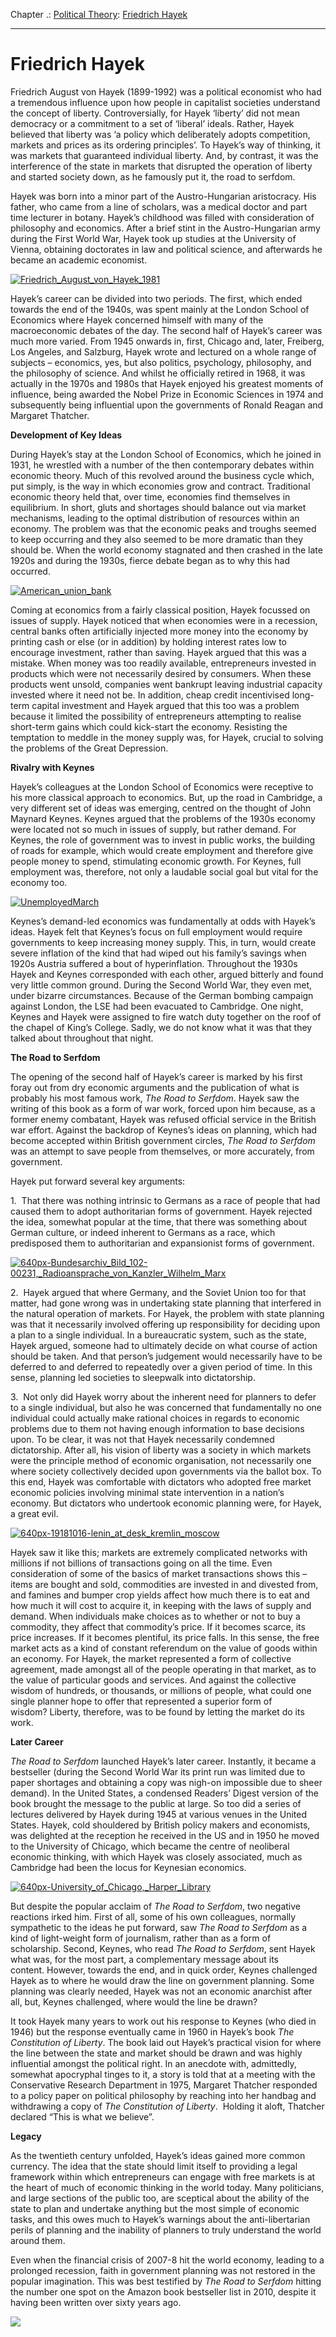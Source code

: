 Chapter .: [Political Theory](https://www.theschooloflife.com/thebookoflife/category/leisure/political-theory/): [Friedrich Hayek](https://www.theschooloflife.com/thebookoflife/friedrich-hayek/)

* * *

# Friedrich Hayek

Friedrich August von Hayek (1899-1992) was a political economist who had a tremendous influence upon how people in capitalist societies understand the concept of liberty.&nbsp;Controversially, for Hayek ‘liberty’ did not mean democracy or a commitment to a set of ‘liberal’ ideals.&nbsp;Rather, Hayek believed that liberty was ‘a policy which deliberately adopts competition, markets and prices as its ordering principles’.&nbsp;To Hayek’s way of thinking, it was markets that guaranteed individual liberty.&nbsp;And, by contrast, it was the interference of the state in markets that&nbsp;disrupted the operation of liberty and started society down, as he famously put it, the road to serfdom.

Hayek was born into a minor part of the Austro-Hungarian aristocracy.&nbsp;His father, who came from a line of scholars, was a medical doctor and part time lecturer in botany.&nbsp;Hayek’s childhood was filled with consideration of philosophy and economics.&nbsp;After a brief stint in the Austro-Hungarian army during the First World War, Hayek took up studies at the University of Vienna, obtaining doctorates in law and political science, and afterwards he became an academic economist.&nbsp;

[![Friedrich_August_von_Hayek_1981](https://www.theschooloflife.com/thebookoflife/wp-content/uploads/2016/05/Friedrich_August_von_Hayek_1981.jpg)](http://www.thebookoflife.org/wp-content/uploads/2016/05/Friedrich_August_von_Hayek_1981.jpg)

Hayek’s career can be divided into two periods.&nbsp;The first, which ended towards the end of the 1940s, was spent mainly at the London School of Economics where Hayek concerned himself with many of the macroeconomic debates of the day.&nbsp;The second half of Hayek’s career was much more varied.&nbsp;From 1945 onwards in, first, Chicago and, later, Freiberg, Los Angeles, and Salzburg, Hayek wrote and lectured on a whole range of subjects – economics, yes, but also politics, psychology, philosophy, and the philosophy of science.&nbsp;And whilst he officially retired in 1968, it was actually in the 1970s and 1980s that Hayek enjoyed his greatest moments of influence, being awarded the Nobel Prize in Economic Sciences in 1974 and subsequently being influential upon the governments of Ronald Reagan and Margaret Thatcher.

**Development of Key Ideas**

During Hayek’s stay at the London School of Economics, which he joined in 1931, he wrestled with a number of the then contemporary debates within economic theory.&nbsp;Much of this revolved around the business cycle which, put simply, is the way in which economies grow and contract.&nbsp;Traditional economic theory held that, over time, economies find themselves in equilibrium.&nbsp;In short, gluts and shortages should balance out via market mechanisms, leading to the optimal distribution of resources within an economy. The problem was that the economic peaks and troughs seemed to keep occurring and they also seemed to be more dramatic than they should be.&nbsp;When the world economy stagnated and then crashed in the late 1920s and during the 1930s, fierce debate began as to why this had occurred.

[![American_union_bank](https://www.theschooloflife.com/thebookoflife/wp-content/uploads/2016/05/American_union_bank.gif)](http://www.thebookoflife.org/wp-content/uploads/2016/05/American_union_bank.gif)

Coming at economics from a fairly classical position, Hayek focussed on issues of supply.&nbsp;Hayek noticed that when economies were in a recession, central banks often artificially injected more money into the economy by printing cash or else (or in addition) by holding interest rates low to encourage investment, rather than saving.&nbsp;Hayek argued that this was a mistake.&nbsp;When money was too readily available, entrepreneurs invested in products which were not necessarily desired by consumers.&nbsp;When these products went unsold, companies went bankrupt leaving industrial capacity invested where it need not be.&nbsp;In addition, cheap credit incentivised long-term capital investment and Hayek argued that this too was a problem because it limited the possibility of entrepreneurs attempting to realise short-term gains which could kick-start the economy.&nbsp;Resisting the temptation to meddle in the money supply was, for Hayek, crucial to solving the problems of the Great Depression.

**Rivalry with Keynes**

Hayek’s colleagues at the London School of Economics were receptive to his more classical approach to economics.&nbsp;But, up the road in Cambridge, a very different set of ideas was emerging, centred on the thought of John Maynard Keynes.&nbsp;Keynes argued that the problems of the 1930s economy were located not so much in issues of supply, but rather demand.&nbsp;For Keynes, the role of government was to invest in public works, the building of roads for example, which would create employment and therefore give people money to spend, stimulating economic growth.&nbsp;For Keynes, full employment was, therefore, not only a laudable social goal but vital for the economy too.&nbsp;

[![UnemployedMarch](https://www.theschooloflife.com/thebookoflife/wp-content/uploads/2016/05/UnemployedMarch.jpg)](http://www.thebookoflife.org/wp-content/uploads/2016/05/UnemployedMarch.jpg)

Keynes’s demand-led economics was fundamentally at odds with Hayek’s ideas.&nbsp;Hayek felt that Keynes’s focus on full employment would require governments to keep increasing money supply.&nbsp;This, in turn, would create severe inflation of the kind that had wiped out his family’s savings when 1920s Austria suffered a bout of hyperinflation.&nbsp;Throughout the 1930s Hayek and Keynes corresponded with each other, argued bitterly and found very little common ground.&nbsp;During the Second World War, they even met, under bizarre circumstances.&nbsp;Because of the German bombing campaign against London, the LSE had been evacuated to Cambridge.&nbsp;One night, Keynes and Hayek were assigned to fire watch duty together on the roof of the chapel of King’s College.&nbsp;Sadly, we do not know what it was that they talked about throughout that night.

**The Road to Serfdom**

The opening of the second half of Hayek’s career is marked by his first foray out from dry economic arguments and the publication of what is probably his most famous work, _The Road to Serfdom_.&nbsp;Hayek saw the writing of this book as a form of war work, forced upon him because, as a former enemy combatant, Hayek was refused official service in the British war effort.&nbsp;Against the backdrop of Keynes’s ideas on planning, which had become accepted within British government circles, _The Road to Serfdom_ was an attempt to save people from themselves, or more accurately, from government.

Hayek put forward several key arguments:

1.&nbsp; That there was nothing intrinsic to Germans as a race of people that had caused them to adopt authoritarian forms of government.&nbsp;Hayek rejected the idea, somewhat popular at the time, that there was something about German culture, or indeed inherent to Germans as a race, which predisposed them to authoritarian and expansionist forms of government.

[![640px-Bundesarchiv_Bild_102-00231,_Radioansprache_von_Kanzler_Wilhelm_Marx](https://www.theschooloflife.com/thebookoflife/wp-content/uploads/2016/05/640px-Bundesarchiv_Bild_102-00231_Radioansprache_von_Kanzler_Wilhelm_Marx.jpg)](http://www.thebookoflife.org/wp-content/uploads/2016/05/640px-Bundesarchiv_Bild_102-00231_Radioansprache_von_Kanzler_Wilhelm_Marx.jpg)

2.&nbsp; Hayek argued that where Germany, and the Soviet Union too for that matter, had gone wrong was in undertaking state planning that interfered in the natural operation of markets.&nbsp;For Hayek, the problem with state planning was that it necessarily involved offering up responsibility for deciding upon a plan to a single individual.&nbsp;In a bureaucratic system, such as the state, Hayek argued, someone had to ultimately decide on what course of action should be taken.&nbsp;And that person’s judgement would necessarily have to be deferred to and deferred to repeatedly over a given period of time.&nbsp;In this sense, planning led societies to sleepwalk into dictatorship.

3.&nbsp; Not only did Hayek worry about the inherent need for planners to defer to a single individual, but also he was concerned that fundamentally no one individual could actually make rational choices in regards to economic problems due to them not having enough information to base decisions upon.&nbsp;To be clear, it was not that Hayek necessarily condemned dictatorship.&nbsp;After all, his vision of liberty was a society in which markets were the principle method of economic organisation, not necessarily one where society collectively decided upon governments via the ballot box.&nbsp;To this end, Hayek was comfortable with dictators who adopted free market economic policies involving minimal state intervention in a nation’s economy.&nbsp;But dictators who undertook economic planning were, for Hayek, a great evil.&nbsp;

[![640px-19181016-lenin_at_desk_kremlin_moscow](https://www.theschooloflife.com/thebookoflife/wp-content/uploads/2016/05/640px-19181016-lenin_at_desk_kremlin_moscow.jpg)](http://www.thebookoflife.org/wp-content/uploads/2016/05/640px-19181016-lenin_at_desk_kremlin_moscow.jpg)

Hayek saw it like this; markets are extremely complicated networks with millions if not billions of transactions going on all the time.&nbsp;Even consideration of some of the basics of market transactions shows this – items are bought and sold, commodities are invested in and divested from, and famines and bumper crop yields affect how much there is to eat and how much it will cost to acquire it, in keeping with the laws of supply and demand.&nbsp;When individuals make choices as to whether or not to buy a commodity, they affect that commodity’s price.&nbsp;If it becomes scarce, its price increases.&nbsp;If it becomes plentiful, its price falls.&nbsp;In this sense, the free market acts as a kind of constant referendum on the value of goods within an economy.&nbsp;For Hayek, the market represented a form of collective agreement, made amongst all of the people operating in that market, as to the value of particular goods and services.&nbsp;And against the collective wisdom of hundreds, or thousands, or millions of people, what could one single planner hope to offer that represented a superior form of wisdom?&nbsp;Liberty, therefore, was to be found by letting the market do its work.

**Later Career**

_The Road to Serfdom_ launched Hayek’s later career.&nbsp;Instantly, it became a bestseller (during the Second World War its print run was limited due to paper shortages and obtaining a copy was nigh-on impossible due to sheer demand).&nbsp;In the United States, a condensed Readers’ Digest version of the book brought the message to the public at large.&nbsp;So too did a series of lectures delivered by Hayek during 1945 at various venues in the United States.&nbsp;Hayek, cold shouldered by British policy makers and economists, was delighted at the reception he received in the US and in 1950 he moved to the University of Chicago, which became the centre of neoliberal economic thinking, with which Hayek was closely associated, much as Cambridge had been the locus for Keynesian economics.

[![640px-University_of_Chicago,_Harper_Library](https://www.theschooloflife.com/thebookoflife/wp-content/uploads/2016/05/640px-University_of_Chicago_Harper_Library.jpg)](http://www.thebookoflife.org/wp-content/uploads/2016/05/640px-University_of_Chicago_Harper_Library.jpg)

But despite the popular acclaim of _The Road to Serfdom_, two negative reactions irked him.&nbsp;First of all, some of his own colleagues, normally sympathetic to the ideas he put forward, saw _The Road to Serfdom_ as a kind of light-weight form of journalism, rather than as a form of scholarship.&nbsp;Second, Keynes, who read _The Road to Serfdom_, sent Hayek what was, for the most part, a complementary message about its content.&nbsp;However, towards the end, and in quick order, Keynes challenged Hayek as to where he would draw the line on government planning.&nbsp;Some planning was clearly needed, Hayek was not an economic anarchist after all, but, Keynes challenged, where would the line be drawn?

It took Hayek many years to work out his response to Keynes (who died in 1946) but the response eventually came in 1960 in Hayek’s book _The Constitution of Liberty_.&nbsp;The book laid out Hayek’s practical vision for where the line between the state and market should be drawn and was highly influential amongst the political right.&nbsp;In an anecdote with, admittedly, somewhat apocryphal tinges to it, a story is told that at a meeting with the Conservative Research Department in 1975, Margaret Thatcher responded to a policy paper on political philosophy by reaching into her handbag and withdrawing a copy of _The Constitution of Liberty_.&nbsp; Holding it aloft, Thatcher declared “This is what we believe”.

**Legacy**

As the twentieth century unfolded, Hayek’s ideas gained more common currency.&nbsp;The idea that the state should limit itself to providing a legal framework within which entrepreneurs can engage with free markets is at the heart of much of economic thinking in the world today.&nbsp;Many politicians, and large sections of the public too, are sceptical about the ability of the state to plan and undertake anything but the most simple of economic tasks, and this owes much to Hayek’s warnings about the anti-libertarian perils of planning and the inability of planners to truly understand the world around them.

Even when the financial crisis of 2007-8 hit the world economy, leading to a prolonged recession, faith in government planning was not restored in the popular imagination.&nbsp;This was best testified by _The Road to Serfdom_ hitting the number one spot on the Amazon book bestseller list in 2010, despite it having been written over sixty years ago.

[![](https://img.youtube.com/vi/SHsCkinrCPE/0.jpg)](https://www.youtube.com/embed/SHsCkinrCPE '')
